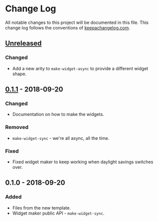 # Change Log
All notable changes to this project will be documented in this file. This change log follows the conventions of [keepachangelog.com](http://keepachangelog.com/).

## [Unreleased]
### Changed
- Add a new arity to `make-widget-async` to provide a different widget shape.

## [0.1.1] - 2018-09-20
### Changed
- Documentation on how to make the widgets.

### Removed
- `make-widget-sync` - we're all async, all the time.

### Fixed
- Fixed widget maker to keep working when daylight savings switches over.

## 0.1.0 - 2018-09-20
### Added
- Files from the new template.
- Widget maker public API - `make-widget-sync`.

[Unreleased]: https://github.com/your-name/guitar/compare/0.1.1...HEAD
[0.1.1]: https://github.com/your-name/guitar/compare/0.1.0...0.1.1
